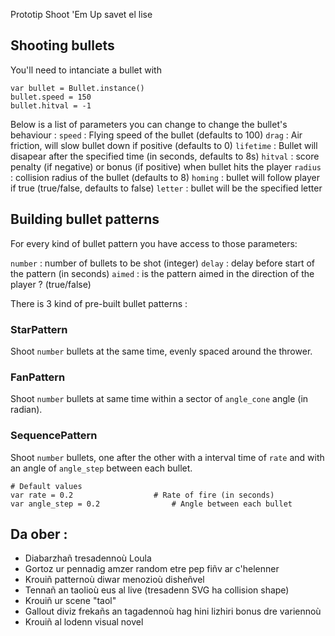 Prototip Shoot 'Em Up savet el lise

## Shooting bullets

You'll need to intanciate a bullet with
```gdscript
var bullet = Bullet.instance()
bullet.speed = 150
bullet.hitval = -1
```

Below is a list of parameters you can change to change the bullet's behaviour :
`speed` : Flying speed of the bullet (defaults to 100)
`drag` : Air friction, will slow bullet down if positive (defaults to 0)
`lifetime` : Bullet will disapear after the specified time (in seconds, defaults to 8s)
`hitval` : score penalty (if negative) or bonus (if positive) when bullet hits the player
`radius` : collision radius of the bullet (defaults to 8)
`homing` : bullet will follow player if true (true/false, defaults to false)
`letter` : bullet will be the specified letter 

## Building bullet patterns

For every kind of bullet pattern you have access to those parameters:

`number` : number of bullets to be shot (integer)
`delay` : delay before start of the pattern (in seconds)
`aimed` : is the pattern aimed in the direction of the player ? (true/false)

There is 3 kind of pre-built bullet patterns :

### StarPattern
Shoot `number` bullets at the same time, evenly spaced around the thrower.

### FanPattern
Shoot `number` bullets at same time within a sector of `angle_cone` angle (in radian).

### SequencePattern
Shoot `number` bullets, one after the other with a interval time of `rate` and with an angle of `angle_step` between each bullet.

```gdscript
# Default values
var rate = 0.2					# Rate of fire (in seconds)
var angle_step = 0.2				# Angle between each bullet
```

## Da ober :
 * Diabarzhañ tresadennoù Loula
 * Gortoz ur pennadig amzer random etre pep fiñv ar c'helenner
 * Krouiñ patternoù diwar menozioù disheñvel
 * Tennañ an taolioù eus al live (tresadenn SVG ha collision shape)
 * Krouiñ ur scene "taol"
 * Gallout diviz frekañs an tagadennoù hag hini lizhiri bonus dre variennoù
 * Krouiñ al lodenn visual novel

